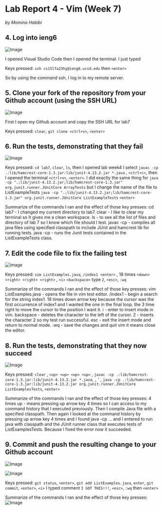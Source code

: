 # Lab Report 4 - Vim (Week 7)
*by Momina Habibi*

## 4. Log into ieng6

![Image](login.png)

I opened Visual Studio Code then I opened the terminal. I just typed 

Keys pressed: `ssh cs15lfa23hy@ieng6.ucsd.edu` then `<enter>`

So by using the command ssh, I log in to my remote server. 

## 5. Clone your fork of the repository from your Github account (using the SSH URL)

![Image](git.png)

First I open my Github account and copy the SSH URL for lab7

Keys pressed: `clear`, `git clone <ctrl+v>`, `<enter>`

## 6. Run the tests, demonstrating that they fail

![Image](test.png)

Keys pressed: `cd lab7`, `clear`, `ls`, then I opened lab week4 I select `javac -cp .:lib/hamcrest-core-1.3.jar:lib/junit-4.13.2.jar *.java` , `<ctrl+c>`, then I opened the terminal `<ctrl+v>`, `<enter>`. I did exactly the same thing for `java -cp ".;lib/junit-4.13.2.jar;lib/hamcrest-core-1.3.jar" org.junit.runner.JUnitCore ArrayTests` but I change the name of the file to ListExampleTests `java -cp ".;lib/junit-4.13.2.jar;lib/hamcrest-core-1.3.jar" org.junit.runner.JUnitCore ListExampleTests` `<enter>`


Summarize of the commands I ran and the effect of those key presses: cd lab7 - I changed my current directory to lab7. clear - I like to clear my terminal so It gives me a clean workspace. ls - to see all the list of files and directory of lab 7 so I know which file should I test. javac -cp - compiles all java files using specified classpath to include JUnit and hamcrest lib for running tests. java -cp - runs the Junit tests contained in the ListExampleTests class.

## 7. Edit the code file to fix the failing test

![Image](fixed.png)

Keys pressed: `vim ListExamples.java`, `/index1 <enter>` , 18 times `<down>` `<right> <right> <right>` , `<i>` `<backspace>` type `2`, `<esc>`, `:wq` 

Summarize of the commands I ran and the effect of those key presses: vim ListExamples.java - opens the file in vim test editor. /index1 - begin a search for the string index1. 18 times down arrow key because the cursor was the first occurrence of index1 and I wanted the one in the final loop. the 3 time right to move the cursor to the position I want it. i - enter to insert mode in vim. backspace - deletes the character to the left of the cursor. 2 - inserts the character 2 so my test run successful. esc - exit the insert mode and return to normal mode. :wq - save the changes and quit vim it means close the editor. 

## 8. Run the tests, demonstrating that they now succeed

![Image](pasd.png)

Keys pressed: `clear` , `<up> <up> <up> <up>` , `javac -cp .:lib/hamcrest-core-1.3.jar:lib/junit-4.13.2.jar *.java`, <enter>` , `<up> <up> <up> <up>' , `java -cp .:lib/hamcrest-core-1.3.jar:lib/junit-4.13.2.jar org.junit.runner.JUnitCore ListExamplesTests`, `<enter>`

Summarize of the commands I ran and the effect of those key presses: 4 times up - means pressing up arrow key 4 times so I can access to my command history that I executed previously. Then I compile Java file with a specified classpath. Then again I looked at the command history by pressing up arrow key 4 times and I found java -cp ... and I entered to run java with classpath and the JUnit runner class that executes tests of ListExamplesTests. Because I fixed the error now it succeeded.

## 9. Commit and push the resulting change to your Github account

![Image](IMG_4290.jpg)

![Image](push.png)

Keys pressed: `git status`, `<enter>`, `git add ListExamples.java`, `enter`, `git commit`, `<enter>`, `<i>` I typed comment `I GOT THIS!!!`, `<esc>`, `:wq` then `<enter>`

Summarize of the commands I ran and the effect of those key presses:
![Image](success.png)


